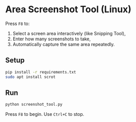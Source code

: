 # Area Screenshot Tool (Linux)

Press `F8` to:
1. Select a screen area interactively (like Snipping Tool),
2. Enter how many screenshots to take,
3. Automatically capture the same area repeatedly.

## Setup

```bash
pip install -r requirements.txt
sudo apt install scrot
```

## Run

```bash
python screenshot_tool.py
```

Press `F8` to begin. Use `Ctrl+C` to stop.
